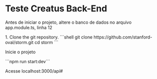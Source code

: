 <h1>Teste Creatus Back-End</h1>
<p>Antes de iniciar o projeto, altere o banco de dados no arquivo app.module.ts, linha 12</p>
1. Clone the git repository.
   ```shell
   git clone https://github.com/stanford-oval/storm.git
   cd storm
   ```
<p>Inicie o projeto</p>
<p>```npm run start:dev```</p>
<p>Acesse localhost:3000/api#</p>
